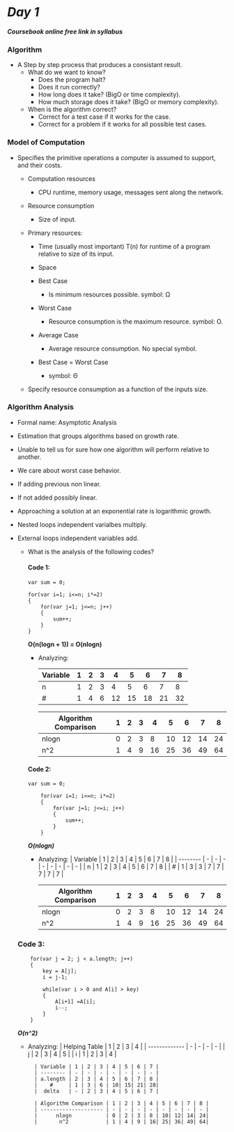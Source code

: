 # ***Day 1***

***Coursebook online free link in syllabus***

### Algorithm
    
- A Step by step process that produces a consistant result.
    - What do we want to know?
        - Does the program halt?
        - Does it run correctly?
        - How long does it take?  (BigO or time complexity).
        - How much storage does it take? (BigO or memory complexity).
    - When is the algorithm correct?
        - Correct for a test case if it works for the case.
        - Correct for a problem if it works for all possible test cases.

### Model of Computation

- Specifies the primitive operations a computer is assumed to support, and their costs.
    - Computation resources
        - CPU runtime, memory usage, messages sent along the network.

    - Resource consumption
        - Size of input.  
        
    - Primary resources:
        - Time (usually most important)
                T(n) for runtime of a program relative to size of its input.
        - Space
       
        - Best Case
            - Is minimum resources possible. symbol: Ω
       
        - Worst Case 
            - Resource consumption is the maximum resource. symbol: O.
       
        - Average Case
            - Average resource consumption.  No special symbol.
       
        - Best Case = Worst Case
            - symbol: Θ

    - Specify resource consumption as a function of the inputs size.

### Algorithm Analysis
- Formal name: Asymptotic Analysis
- Estimation that groups algorithms based on growth rate.
- Unable to tell us for sure how one algorithm will perform relative to another.
- We care about worst case behavior.
- If adding previous non linear.
- If not added possibly linear.
- Approaching a solution at an exponential rate is logarithmic growth.
- Nested loops independent varialbes multiply.
- External loops independent variables add.
     
    - What is the analysis of the following codes?
        #### Code 1:
        ```
        var sum = 0;

        for(var i=1; i<=n; i*=2)
        {
            for(var j=1; j<=n; j++)
            {
                sum++;
            }
        }
        ```

        **O(n(logn + 1)) = O(nlogn)**

        - Analyzing:
            
            | Variable | 1 | 2 | 3 | 4 | 5 | 6 | 7 | 8 |
            | -------- | - | - | - | - | - | - | - | - |
            |    n     | 1 | 2 | 3 | 4 | 5 | 6 | 7 | 8 |
            |    #     | 1 | 4 | 6 | 12| 15| 18| 21| 32|
            
            | Algorithm Comparison | 1 | 2 | 3 | 4 | 5 | 6 | 7 | 8 | 
            | -------------------- | - | - | - | - | - | - | - | - |
            |      nlogn           | 0 | 2 | 3 | 8 | 10| 12| 14| 24|
            |       n^2            | 1 | 4 | 9 | 16| 25| 36| 49| 64|
        
        #### Code 2:    
        ``` 
        var sum = 0;

            for(var i=1; i<=n; i*=2)
            {
                for(var j=1; j<=i; j++)
                {
                    sum++;
                }
            }
        ```

        ***O(nlogn)***

        - Analyzing:
            | Variable | 1 | 2 | 3 | 4 | 5 | 6 | 7 | 8 |
            | -------- | - | - | - | - | - | - | - | - |
            |    n     | 1 | 2 | 3 | 4 | 5 | 6 | 7 | 8 |
            |    #     | 1 | 3 | 3 | 7 | 7 | 7 | 7 | 7 |
            
            | Algorithm Comparison | 1 | 2 | 3 | 4 | 5 | 6 | 7 | 8 | 
            | -------------------- | - | - | - | - | - | - | - | - |
            |      nlogn           | 0 | 2 | 3 | 8 | 10| 12| 14| 24|
            |       n^2            | 1 | 4 | 9 | 16| 25| 36| 49| 64|

    ### Code 3:
    ```
        for(var j = 2; j < a.length; j++)
        {
            key = A[j];
            i = j-1;

            while(var i > 0 and A[i] > key)
            {
                A[i+1] =A[i];
                i--;
            }
        }
    ```
    
    ***O(n^2)***

    - Analyzing:
            | Helping Table | 1 | 2 | 3 | 4 |
            | ------------- | - | - | - | - |
            |      j        | 2 | 3 | 4 | 5 |
            |      i        | 1 | 2 | 3 | 4 |
            
            | Variable | 1 | 2 | 3 | 4 | 5 | 6 | 7 |
            | -------- | - | - | - | - | - | - | - |
            | a.length | 2 | 3 | 4 | 5 | 6 | 7 | 8 |
            |    #     | 1 | 3 | 6 | 10| 15| 21| 28|
            |  delta   | - | 2 | 3 | 4 | 5 | 6 | 7 |
            
            | Algorithm Comparison | 1 | 2 | 3 | 4 | 5 | 6 | 7 | 8 | 
            | -------------------- | - | - | - | - | - | - | - | - |
            |      nlogn           | 0 | 2 | 3 | 8 | 10| 12| 14| 24|
            |       n^2            | 1 | 4 | 9 | 16| 25| 36| 49| 64|
